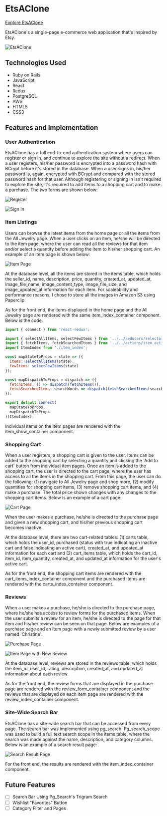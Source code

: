 # EtsAClone

[Explore EtsAClone](http://etsaclone.christinetwang.me/)

EtsAClone's a single-page e-commerce web application that's inspired by Etsy.

![EtsAClone](https://github.com/christinewang319/etsaclone/blob/master/app/assets/images/etsaclone.png)

## Technologies Used

* Ruby on Rails
* JavaScript
* React
* Redux
* PostgreSQL
* AWS
* HTML5
* CSS3

## Features and Implementation

### User Authentication

EtsAClone has a full end-to-end authentication system where users can register or sign in, and continue to explore the site without a redirect. When a user registers, his/her password is encrypted into a password hash with BCrypt before it's stored in the database. When a user signs in, his/her password is, again, encrypted with BCrypt and compared with the stored password hash for that user. Although registering or signing in isn't required to explore the site, it's required to add items to a shopping cart and to make a purchase. The two forms are shown below:

![Register](https://github.com/christinewang319/etsaclone/blob/master/app/assets/images/register.png)

![Sign In](https://github.com/christinewang319/etsaclone/blob/master/app/assets/images/sign_in.png)

### Item Listings

Users can browse the latest items from the home page or all the items from the All Jewelry page. When a user clicks on an item, he/she will be directed to the item page, where the user can read all the reviews for that item and/or select a quantity before adding the item to his/her shopping cart. An example of an item page is shown below:

![Item Page](https://github.com/christinewang319/etsaclone/blob/master/app/assets/images/item_page.png)

At the database level, all the items are stored in the items table, which holds the seller_id, name, description, price, quantity, created_at, updated_at, image_file_name, image_content_type, image_file_size, and image_updated_at information for each item. For scaleability and performance reasons, I chose to store all the images in Amazon S3 using Paperclip.

As for the front end, the items displayed in the home page and the All Jewelry page are rendered with the same item_index_container component. Below is the code:

```javascript
import { connect } from 'react-redux';

import { selectAllItems, selectFewItems } from '../../reducers/selectors';
import { fetchItems, fetchSearchedItems } from '../../actions/item_actions';
import ItemIndex from './item_index';

const mapStateToProps = state => ({
  items: selectAllItems(state),
  fewItems: selectFewItems(state)
});

const mapDispatchToProps = dispatch => ({
  fetchItems: () => dispatch(fetchItems()),
  fetchSearchedItems: searchWords => dispatch(fetchSearchedItems(searchWords))
});

export default connect(
  mapStateToProps,
  mapDispatchToProps
)(ItemIndex);
```

Individual items on the item pages are rendered with the item_show_container component.

### Shopping Cart

When a user registers, a shopping cart is given to the user. Items can be added to the shopping cart by selecting a quantity and clicking the 'Add to cart' button from individual item pages. Once an item is added to the shopping cart, the user is directed to the cart page, where the user has access to all the items in the shopping cart. From this page, the user can do the following: (1) navigate to All Jewelry page and shop more, (2) modify quantities for shopping cart items, (3) remove shopping cart items, and (4) make a purchase. The total price shown changes with any changes to the shopping cart items. Below is an example of a cart page:

![Cart Page](https://github.com/christinewang319/etsaclone/blob/master/app/assets/images/cart_page.png)

When the user makes a purchase, he/she is directed to the purchase page and given a new shopping cart, and his/her previous shopping cart becomes inactive.

At the database level, there are two cart-related tables: (1) carts table, which holds the user_id, purchased (status with true indicating an inactive cart and false indicating an active cart), created_at, and updated_at information for each cart and (2) cart_items table, which holds the cart_id, item_id, item_quantity, created_at, and updated_at information for the user's active cart.

As for the front end, the shopping cart items are rendered with the cart_items_index_container component and the purchased items are rendered with the carts_index_container component.

### Reviews

When a user makes a purchase, he/she is directed to the purchase page, where he/she has access to review forms for the purchased items. When the user submits a review for an item, he/she is directed to the page for that item and his/her review can be seen on that page. Below are examples of a purchase page and an item page with a newly submitted review by a user named 'Christine':

![Purchase Page](https://github.com/christinewang319/etsaclone/blob/master/app/assets/images/purchase_page.png)

![Item Page with New Review](https://github.com/christinewang319/etsaclone/blob/master/app/assets/images/item_page_with_new_review.png)

At the database level, reviews are stored in the reviews table, which holds the item_id, user_id, rating, description, created_at, and updated_at information about each review.

As for the front end, the review forms that are displayed in the purchase page are rendered with the review_form_container component and the reviews that are displayed on each item page are rendered with the review_index_container component.

### Site-Wide Search Bar

EtsAClone has a site-wide search bar that can be accessed from every page. The search bar was implemented using pg_search. Pg_search_scope was used to build a full text search scope in the items table, where the search was made against the name, description, and category columns. Below is an example of a search result page:

![Search Result Page](https://github.com/christinewang319/etsaclone/blob/master/app/assets/images/search_result_page.png)

For the front end, the results are rendered with the item_index_container component.

## Future Features

- [ ] Search Bar Using Pg_Search's Trigram Search
- [ ] Wishlist "Favorites" Button
- [ ] Category Filter and Pages
